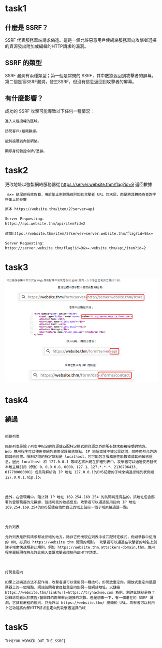 # task1
## 什麼是 SSRF？

SSRF 代表服務器端請求偽造。這是一個允許惡意用戶使網絡服務器向攻擊者選擇的資源發出附加或編輯的HTTP請求的漏洞。



## SSRF 的類型

SSRF 漏洞有兩種類型；第一個是常規的 SSRF，其中數據返回到攻擊者的屏幕。第二個是盲SSRF漏洞，發生SSRF，但沒有信息返回到攻擊者的屏幕。

## 有什麼影響？
成功的 SSRF 攻擊可能導致以下任何一種情況： 
```
進入未經授權的區域。

訪問客戶/組織數據。

能夠擴展到內部網絡。

顯示身份驗證令牌/憑據。
```
# task2 

更改地址以強製網絡服務器從 https://server.website.thm/flag?id=9 返回數據

` &x= 結尾的有效負載，用於阻止剩餘路徑附加到攻擊者 URL 的末尾，而是將其轉換為查詢字符串上的參數`

```
原本 https://website.thm/item/2?server=api

Server Requesting: 
https://api.website.thm/api/item?id=2

改成https://website.thm/item/2?server=server.website.thm/flag?id=9&x=

Server Requesting: 
https://server.website.thm/flag?id=9&x=.website.thm/api/item?id=2
```

# task3
![](ssrf1.png)
# task4 
## 繞過
```

拒絕列表

拒絕列表是除了列表中指定的資源或匹配特定模式的資源之外的所有請求都被接受的地方。 Web 應用程序可以使用拒絕列表來保護敏感端點、IP 地址或域不被公眾訪問，同時仍然允許訪問其他位置。限制訪問的特定端點是 localhost，它可能包含服務器性能數據或其他敏感信息，因此 localhost 和 127.0.0.1 等域名將出現在拒絕列表中。攻擊者可以通過使用替代本地主機引用（例如 0、0.0.0.0、0000、127.1、127.*.*.*、2130706433、017700000001）或具有解析為 IP 地址 127.0.0.1的DNS記錄的子域來繞過拒絕列表例如 127.0.0.1.nip.io。



此外，在雲環境中，阻止對 IP 地址 169.254.169.254 的訪問將是有益的，該地址包含部署的雲服務器的元數據，包括可能的敏感信息。攻擊者可以通過使用指向 IP 地址 169.254.169.254的DNS記錄在他們自己的域上註冊一個子域來繞過這一點。



允許列表

允許列表是所有請求都被拒絕的地方，除非它們出現在列表中或匹配特定模式，例如參數中使用的 URL 必須以 https://website.thm 開頭的規則。 攻擊者可以通過在攻擊者的域名上創建子域來快速規避此規則，例如 https://website.thm.attackers-domain.thm。應用程序邏輯現在將允許此輸入並讓攻擊者控制內部HTTP請求。



打開重定向

如果上述繞過方法不起作用，攻擊者還可以使用另一種技巧，即開放重定向。開放式重定向是服務器上的一個端點，網站訪問者會自動重定向到另一個網站地址。以鏈接 https://website.thm/link?url=https://tryhackme.com 為例。創建此端點是為了記錄訪問者出於廣告/營銷目的而單擊此鏈接的次數。但是想像一下，有一個潛在的 SSRF 漏洞，它具有嚴格的規則，只允許以 https://website.thm/ 開頭的 URL。攻擊者可以利用上述功能將內部HTTP請求重定向到攻擊者選擇的域
```

# task5
`THM{YOU_WORKED_OUT_THE_SSRF}`